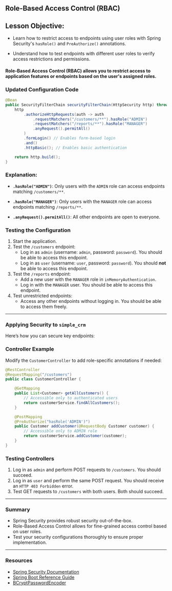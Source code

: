  ## Role-Based Access Control (RBAC)

 ## Lesson Objective:

 - Learn how to restrict access to endpoints using user roles with Spring Security's `hasRole()` and `PreAuthorize()` annotations.  

- Understand how to test endpoints with different user roles to verify access restrictions and permissions.  

#### Role-Based Access Control (RBAC) allows you to restrict access to application features or endpoints based on the user's assigned roles.

### Updated Configuration Code

```java
@Bean
public SecurityFilterChain securityFilterChain(HttpSecurity http) throws Exception {
    http
        .authorizeHttpRequests(auth -> auth
            .requestMatchers("/customers/**").hasRole("ADMIN")
            .requestMatchers("/reports/**").hasRole("MANAGER")
            .anyRequest().permitAll()
        )
        .formLogin() // Enables form-based login
        .and()
        .httpBasic(); // Enables basic authentication

    return http.build();
}
```

### Explanation:

- **`.hasRole("ADMIN")`**: Only users with the `ADMIN` role can access endpoints matching `/customers/**`.

- **`.hasRole("MANAGER")`**: Only users with the `MANAGER` role can access endpoints matching `/reports/**`.

- **`.anyRequest().permitAll()`**: All other endpoints are open to everyone.

### Testing the Configuration

1. Start the application.
2. Test the `/customers` endpoint:
   - Log in as `admin` (username: `admin`, password: `password`). You should be able to access this endpoint.
   - Log in as `user` (username: `user`, password: `password`). You should **not** be able to access this endpoint.
3. Test the `/reports` endpoint:
   - Add a new user with the `MANAGER` role in `inMemoryAuthentication`.
   - Log in with the `MANAGER` user. You should be able to access this endpoint.
4. Test unrestricted endpoints:
   - Access any other endpoints without logging in. You should be able to access them freely.

---

### Applying Security to `simple_crm`

Here’s how you can secure key endpoints:

### Controller Example
Modify the `CustomerController` to add role-specific annotations if needed:

```java
@RestController
@RequestMapping("/customers")
public class CustomerController {

    @GetMapping
    public List<Customer> getAllCustomers() {
        // Accessible only to authenticated users
        return customerService.findAllCustomers();
    }

    @PostMapping
    @PreAuthorize("hasRole('ADMIN')")
    public Customer addCustomer(@RequestBody Customer customer) {
        // Accessible only to ADMIN role
        return customerService.addCustomer(customer);
    }
}
```

### Testing Controllers
1. Log in as `admin` and perform POST requests to `/customers`. You should succeed.
2. Log in as `user` and perform the same POST request. You should receive an `HTTP 403 Forbidden` error.
3. Test GET requests to `/customers` with both users. Both should succeed.

---

###  Summary

- Spring Security provides robust security out-of-the-box.
- Role-Based Access Control allows for fine-grained access control based on user roles.
- Test your security configurations thoroughly to ensure proper implementation.

---

### Resources

- [Spring Security Documentation](https://docs.spring.io/spring-security/reference/index.html)
- [Spring Boot Reference Guide](https://docs.spring.io/spring-boot/docs/current/reference/htmlsingle/#boot-features-security)
- [BCryptPasswordEncoder](https://www.baeldung.com/spring-security-registration-password-encoding-bcrypt)


